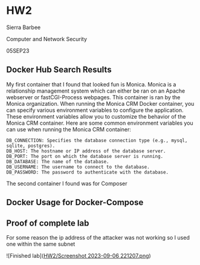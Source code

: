 # HW2
Sierra Barbee

Computer and Network Security

05SEP23

## Docker Hub Search Results
My first container that I found that looked fun is Monica. Monica is a relationship management system which can either be ran on an Apache webserver or fastCGI-Process webpages. This container is ran by the Monica organization. When running the Monica CRM Docker container, you can specify various environment variables to configure the application. These environment variables allow you to customize the behavior of the Monica CRM container. Here are some common environment variables you can use when running the Monica CRM container:

    DB_CONNECTION: Specifies the database connection type (e.g., mysql, sqlite, postgres).
    DB_HOST: The hostname or IP address of the database server.
    DB_PORT: The port on which the database server is running.
    DB_DATABASE: The name of the database.
    DB_USERNAME: The username to connect to the database.
    DB_PASSWORD: The password to authenticate with the database.

The second container I found was for Composer 

## Docker Usage for Docker-Compose 


## Proof of complete lab
For some reason the ip address of the attacker was not working so I used one within the same subnet

![Finished lab]([HW2/Screenshot 2023-09-06 221207.png](https://github.com/DarkAngelRed/Barbee-CNS-Lab-23/blob/main/HW2/Screenshot%202023-09-06%20221207.png))
